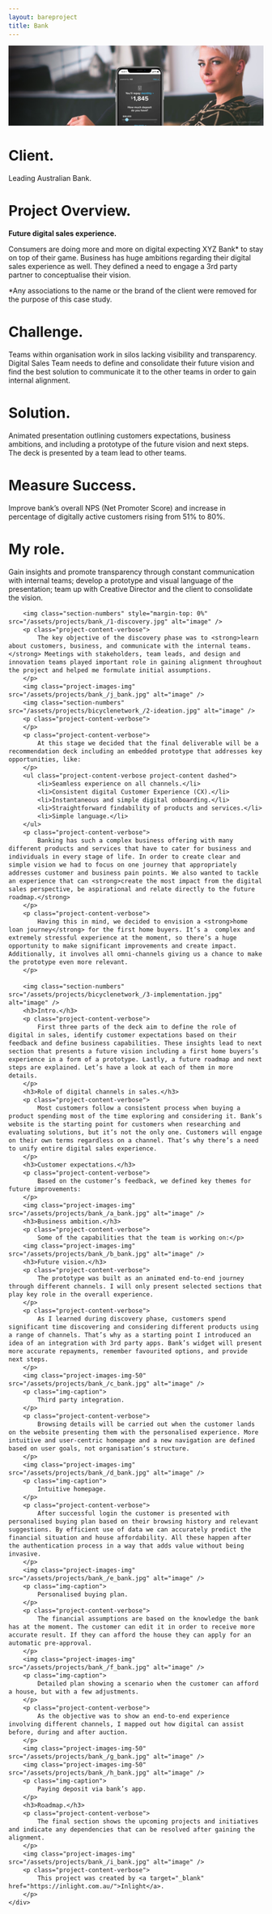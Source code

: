 ```yaml
--- 
layout: bareproject 
title: Bank 
---
```


<!-- Project Header Section -->
<div class="container project-container project-head">
    <div class="row max-width-no-overflow">
        <div class="col-lg-12 max-width-no-overflow">
            <div class="header-wrap">
                <img class="project-head-img" src="/assets/projects/bank_/header.jpg" alt="">
            </div>
        </div>
    </div>
</div>

<!-- Description Section -->
<div id="#projectDescription" class="container project-container">
    <div class="row">
        <div class="col-sm-1 col-md-1"></div>
        <div class="col-sm-3 col-md-3">
            <h1 class="project-header">Client.</h1>
            <p class="project-content">Leading Australian Bank.</p>
        </div>
        <div class="col-sm-1 col-md-1"></div>
        <div class="col-sm-6 col-md-6">
            <h1 class="project-header">Project Overview.</h1>
            <p class="project-content">
                <strong>Future digital sales experience.</strong>
            </p>
            <p class="project-content">
                Consumers are doing more and more on digital expecting XYZ Bank* to stay on top of their game. Business has huge ambitions regarding their digital sales experience as well. They defined a need to engage a 3rd party partner to conceptualise their vision. 
            </p>
            <p class="project-content">
                *Any associations to the name or the brand of the client were removed for the purpose of this case study.
            </p>
            <h1 class="project-header">Challenge.</h1>
            <p class="project-content">
                Teams within organisation work in silos lacking visibility and transparency. Digital Sales Team needs to define and  consolidate their future vision and find the best solution to communicate it to the other teams in order to gain internal alignment. 
            </p>
            <h1 class="project-header">Solution.</h1>
            <p class="project-content">
                Animated presentation outlining customers expectations, business ambitions, and including a prototype of the future vision and next steps. The deck is presented by a team lead to other teams.
            </p>
             <h1 class="project-header">Measure Success.</h1>
            <p class="project-content">
                Improve bank’s overall NPS (Net Promoter Score) and increase in percentage of digitally active customers rising from 51% to 80%.
            <h1 class="project-header">My role.</h1>
            <p class="project-content">
                Gain insights and promote transparency through constant communication with internal teams; develop a prototype and visual language of the presentation; team up with Creative Director and the client to consolidate the vision.
        </div>
        <div class="col-sm-1 col-md-1"></div>
    </div>
</div>

<!-- Project Images Section -->
<div id="#projectImages" class="container project-container-images">
    <div class="project-images">
        
        <img class="section-numbers" style="margin-top: 0%" src="/assets/projects/bank_/1-discovery.jpg" alt="image" />
        <p class="project-content-verbose">
            The key objective of the discovery phase was to <strong>learn about customers, business, and communicate with the internal teams.</strong> Meetings with stakeholders, team leads, and design and innovation teams played important role in gaining alignment throughout the project and helped me formulate initial assumptions.
        </p>
        <img class="project-images-img" src="/assets/projects/bank_/j_bank.jpg" alt="image" />
        <img class="section-numbers" src="/assets/projects/bicyclenetwork_/2-ideation.jpg" alt="image" />
        <p class="project-content-verbose">
        </p>
        <p class="project-content-verbose">
            At this stage we decided that the final deliverable will be a recommendation deck including an embedded prototype that addresses key opportunities, like:
        </p>
        <ul class="project-content-verbose project-content dashed">
            <li>Seamless experience on all channels.</li>
            <li>Consistent digital Customer Experience (CX).</li>
            <li>Instantaneous and simple digital onboarding.</li>
            <li>Straightforward findability of products and services.</li>
            <li>Simple language.</li>
        </ul>
        <p class="project-content-verbose">    
            Banking has such a complex business offering with many different products and services that have to cater for business and individuals in every stage of life. In order to create clear and simple vision we had to focus on one journey that appropriately addresses customer and business pain points. We also wanted to tackle an experience that can <strong>create the most impact from the digital sales perspective, be aspirational and relate directly to the future roadmap.</strong>
        </p>
        <p class="project-content-verbose">
            Having this in mind, we decided to envision a <strong>home loan journey</strong> for the first home buyers. It’s a  complex and extremely stressful experience at the moment, so there’s a huge opportunity to make significant improvements and create impact. Additionally, it involves all omni-channels giving us a chance to make the prototype even more relevant.
        </p>
       
        <img class="section-numbers" src="/assets/projects/bicyclenetwork_/3-implementation.jpg" alt="image" />
        <h3>Intro.</h3>
        <p class="project-content-verbose">
            First three parts of the deck aim to define the role of digital in sales, identify customer expectations based on their feedback and define business capabilities. These insights lead to next section that presents a future vision including a first home buyers’s experience in a form of a prototype. Lastly, a future roadmap and next steps are explained. Let’s have a look at each of them in more details.
        </p>
        <h3>Role of digital channels in sales.</h3>
        <p class="project-content-verbose">
            Most customers follow a consistent process when buying a product spending most of the time exploring and considering it. Bank’s website is the starting point for customers when researching and evaluating solutions, but it’s not the only one. Customers will engage on their own terms regardless on a channel. That’s why there’s a need to unify entire digital sales experience. 
        </p>  
        <h3>Customer expectations.</h3>
        <p class="project-content-verbose">
            Based on the customer’s feedback, we defined key themes for future improvements:
        </p>
        <img class="project-images-img" src="/assets/projects/bank_/a_bank.jpg" alt="image" />
        <h3>Business ambition.</h3>
        <p class="project-content-verbose">
            Some of the capabilities that the team is working on:</p>
        <img class="project-images-img" src="/assets/projects/bank_/b_bank.jpg" alt="image" />       
        <h3>Future vision.</h3>
        <p class="project-content-verbose">
            The prototype was built as an animated end-to-end journey through different channels. I will only present selected sections that play key role in the overall experience.
        </p>
        <p class="project-content-verbose">
            As I learned during discovery phase, customers spend significant time discovering and considering different products using a range of channels. That’s why as a starting point I introduced an idea of an integration with 3rd party apps. Bank’s widget will present more accurate repayments, remember favourited options, and provide next steps.
        </p>
        <img class="project-images-img-50" src="/assets/projects/bank_/c_bank.jpg" alt="image" />
        <p class="img-caption">
            Third party integration.
        </p>
        <p class="project-content-verbose">
            Browsing details will be carried out when the customer lands on the website presenting them with the personalised experience. More intuitive and user-centric homepage and a new navigation are defined based on user goals, not organisation’s structure.
        </p>
        <img class="project-images-img" src="/assets/projects/bank_/d_bank.jpg" alt="image" />
        <p class="img-caption">
            Intuitive homepage.
        </p>
        <p class="project-content-verbose">
            After successful login the customer is presented with personalised buying plan based on their browsing history and relevant suggestions. By efficient use of data we can accurately predict the financial situation and house affordability. All these happen after the authentication process in a way that adds value without being invasive. 
        </p>
        <img class="project-images-img" src="/assets/projects/bank_/e_bank.jpg" alt="image" />
        <p class="img-caption">
            Personalised buying plan.
        </p> 
        <p class="project-content-verbose">
            The financial assumptions are based on the knowledge the bank has at the moment. The customer can edit it in order to receive more accurate result. If they can afford the house they can apply for an automatic pre-approval. 
        </p>
        <img class="project-images-img" src="/assets/projects/bank_/f_bank.jpg" alt="image" />
        <p class="img-caption">
            Detailed plan showing a scenario when the customer can afford a house, but with a few adjustments.
        </p>
        <p class="project-content-verbose">
            As the objective was to show an end-to-end experience involving different channels, I mapped out how digital can assist before, during and after auction. 
        </p>
        <img class="project-images-img-50" src="/assets/projects/bank_/g_bank.jpg" alt="image" />
        <img class="project-images-img-50" src="/assets/projects/bank_/h_bank.jpg" alt="image" />      
        <p class="img-caption">
            Paying deposit via bank’s app.
        </p>
        <h3>Roadmap.</h3>
        <p class="project-content-verbose">
            The final section shows the upcoming projects and initiatives and indicate any dependencies that can be resolved after gaining the alignment. 
        </p>
        <img class="project-images-img" src="/assets/projects/bank_/i_bank.jpg" alt="image" />       
        <p class="project-content-verbose">
            This project was created by <a target="_blank" href="https://inlight.com.au/">Inlight</a>.
        </p>
    </div>
</div>

